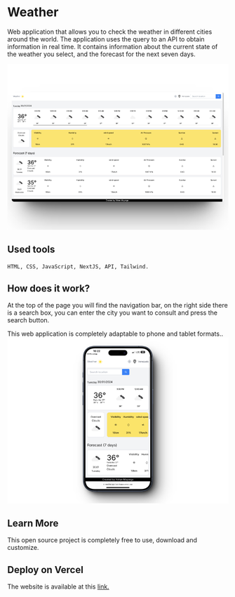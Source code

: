 # Weather

Web application that allows you to check the weather in different cities around the world. The application uses the query to an API to obtain information in real time. It contains information about the current state of the weather you select, and the forecast for the next seven days.

![weatherapp](public/assets/big.png)

## Used tools

```bash
HTML, CSS, JavaScript, NextJS, API, Tailwind.
```

## How does it work?

At the top of the page you will find the navigation bar, on the right side there is a search box, you can enter the city you want to consult and press the search button.

This web application is completely adaptable to phone and tablet formats..
![weatherapp](public/assets/mobile.png)

## Learn More

This open source project is completely free to use, download and customize.

## Deploy on Vercel

The website is available at this [link.](https://weatherapp-obzz58ngc-yohanmayorgas-projects.vercel.app/)
